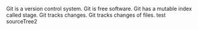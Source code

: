 Git is a version control system.
Git is free software.
Git has a mutable index called stage.
Git tracks changes.
Git tracks changes of files.
test sourceTree2
